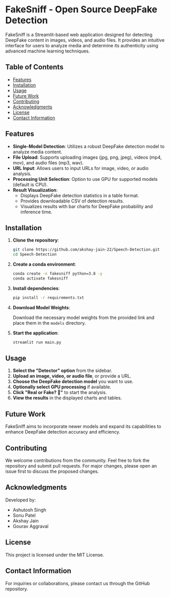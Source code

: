 # FakeSniff - Open Source DeepFake Detection

FakeSniff is a Streamlit-based web application designed for detecting DeepFake content in images, videos, and audio files. It provides an intuitive interface for users to analyze media and determine its authenticity using advanced machine learning techniques.

## Table of Contents

- [Features](#features)
- [Installation](#installation)
- [Usage](#usage)
- [Future Work](#future-work)
- [Contributing](#contributing)
- [Acknowledgments](#acknowledgments)
- [License](#license)
- [Contact Information](#contact-information)

## Features

- **Single-Model Detection**: Utilizes a robust DeepFake detection model to analyze media content.
- **File Upload**: Supports uploading images (jpg, png, jpeg), videos (mp4, mov), and audio files (mp3, wav).
- **URL Input**: Allows users to input URLs for image, video, or audio analysis.
- **Processing Unit Selection**: Option to use GPU for supported models (default is CPU).
- **Result Visualization**:
  - Displays DeepFake detection statistics in a table format.
  - Provides downloadable CSV of detection results.
  - Visualizes results with bar charts for DeepFake probability and inference time.

## Installation

1. **Clone the repository**:

   ```bash
   git clone https://github.com/akshay-jain-22/Speech-Detection.git
   cd Speech-Detection
   ```

2. **Create a conda environment**:

   ```bash
   conda create -n fakesniff python=3.8 -y
   conda activate fakesniff
   ```

3. **Install dependencies**:

   ```bash
   pip install -r requirements.txt
   ```

4. **Download Model Weights**:

   Download the necessary model weights from the provided link and place them in the `models` directory.

5. **Start the application**:

   ```bash
   streamlit run main.py
   ```

## Usage

1. **Select the "Detector" option** from the sidebar.
2. **Upload an image, video, or audio file**, or provide a URL.
3. **Choose the DeepFake detection model** you want to use.
4. **Optionally select GPU processing** if available.
5. **Click "Real or Fake? 🤔"** to start the analysis.
6. **View the results** in the displayed charts and tables.

## Future Work

FakeSniff aims to incorporate newer models and expand its capabilities to enhance DeepFake detection accuracy and efficiency.

## Contributing

We welcome contributions from the community. Feel free to fork the repository and submit pull requests. For major changes, please open an issue first to discuss the proposed changes.

## Acknowledgments

Developed by:
- Ashutosh Singh
- Sonu Patel
- Akshay Jain
- Gourav Aggraval

## License

This project is licensed under the MIT License.

## Contact Information

For inquiries or collaborations, please contact us through the GitHub repository.
